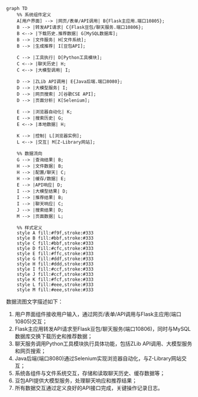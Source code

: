 ```mermaid
graph TD
    %% 系统组件定义
    A[用户界面] --> |网页/表单/API调用| B{Flask主应用.端口10805};
    B --> |转发API请求| C{Flask豆包/聊天服务.端口10806};
    B <--> |下载历史.推荐数据| G[MySQL数据库];
    B --> |文件服务| H[文件系统];
    B --> |生成推荐| I[豆包API];

    C --> |工具执行| D[Python工具模块];
    C <--> |聊天历史| H;
    C <--> |大模型调用| I;

    D --> |ZLib API调用| E{Java后端.端口8080};
    D --> |大模型服务| I;
    D --> |网页搜索| J[谷歌CSE API];
    D --> |页面分析| K[Selenium];

    E --> |浏览器自动化| K;
    E --> |搜索历史| G;
    E <--> |本地数据| H;

    K --> |控制| L[浏览器实例];
    L <--> |交互| M[Z-Library网站];

    %% 数据流向
    G --> |查询结果| B;
    H --> |文件数据| B;
    H --> |配置/聊天| C;
    H --> |缓存/数据| E;
    E --> |API响应| D;
    I --> |大模型结果| D;
    I --> |推荐结果| B;
    I --> |聊天响应| C;
    J --> |搜索结果| D;
    M --> |页面数据| L;

    %% 样式定义
    style A fill:#f9f,stroke:#333
    style B fill:#bbf,stroke:#333
    style C fill:#bbf,stroke:#333
    style D fill:#cfc,stroke:#333
    style E fill:#ffc,stroke:#333
    style G fill:#ddf,stroke:#333
    style H fill:#ddd,stroke:#333
    style I fill:#ccf,stroke:#333
    style J fill:#ccf,stroke:#333
    style K fill:#fcf,stroke:#333
    style L fill:#eee,stroke:#333
    style M fill:#eee,stroke:#333
```

数据流图文字描述如下：
1. 用户界面组件接收用户输入，通过网页/表单/API调用与Flask主应用(端口10805)交互；
2. Flask主应用转发API请求至Flask豆包/聊天服务(端口10806)，同时与MySQL数据库交换下载历史和推荐数据；
3. 聊天服务调用Python工具模块执行具体功能，包括ZLib API调用、大模型服务和网页搜索；
4. Java后端(端口8080)通过Selenium实现浏览器自动化，与Z-Library网站交互；
5. 系统各组件与文件系统交互，存储和读取聊天历史、缓存数据等；
6. 豆包API提供大模型服务，处理聊天响应和推荐结果；
7. 所有数据交互通过定义良好的API接口完成，关键操作记录日志。
